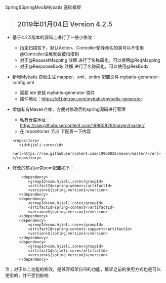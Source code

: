 Spring&amp;SpringMvc&amp;Mybatis 基础框架
> ## 2019年01月04日 Version 4.2.5
+ 基于4.2.5版本的源码上进行了一些小修改：
  - 指定扫描包下，默认Action、Controller驼峰命名的类可以不使用@Controller注解就会被扫描到
  - 对于@RequestMapping 注解 进行了名称简化，可以使用@ReqMapping
  - 对于@ResponseBody 注解 进行了名称简化，可以使用@ResBody

+ 新增Mybatis 自动生成 mapper、xml、entiry 配置文件 mybatis-generator-config.xml
  - 需要 ide 安装 mybatis-generator 插件
  - 插件地址：https://dl.bintray.com/mybatis/mybatis-generator
  
+ 增加私有Maven仓库，方便对修改后的spring源码进行管理
   -  私有仓库地址：https://raw.githubusercontent.com/19960828/maven/master/
   -  在 repositories 节点 下配置一下内容
	 ```
	 <repository>
	    <id>hjieli-core</id>
	    <url>https://raw.githubusercontent.com/19960828/maven/master/</url>
	</repository>
	 ```
 
 + 修改的核心jar包pom配置如下：
	 ```
		 <dependency>
			<groupId>com.hjieli.core</groupId>
			<artifactId>spring-webmvc</artifactId>
			<version>${spring.version}</version>
		</dependency>
		<dependency>
			<groupId>com.hjieli.core</groupId>
			<artifactId>spring-context</artifactId>
			<version>${spring.version}</version>
		</dependency>
		<dependency>
			<groupId>com.hjieli.core</groupId>
			<artifactId>spring-context-support</artifactId>
			<version>${spring.version}</version>
		</dependency>
		<dependency>
		    <groupId>com.hjieli.core</groupId>
		    <artifactId>hjieli-core</artifactId>
		    <version>${spring.version}</version>
		</dependency>
	 ```

注：对于以上功能的修改，是兼容框架自带的功能，框架之前的使用方式也是可以使用的，并不受到影响
